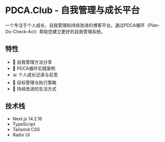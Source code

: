 # PDCA.Club - 自我管理与成长平台

一个专注于个人成长、自我管理和持续改进的博客平台。通过PDCA循环（Plan-Do-Check-Act）帮助您建立更好的自我管理系统。

## 特性

- 📝 自我管理方法分享
- 🔄 PDCA循环实践案例
- 📊 个人成长记录与反思
- 🎯 目标管理与执行策略
- 🌱 持续改进的生活方式

## 技术栈

- Next.js 14.2.16
- TypeScript
- Tailwind CSS
- Radix UI
